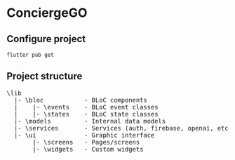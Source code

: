 # ConciergeGO

## Configure project

```
flutter pub get
```

## Project structure

<pre>
\lib
  |- \bloc           - BLoC components
  |    |- \events    - BLoC event classes
  |    |- \states    - BLoC state classes
  |- \models         - Internal data models
  |- \services       - Services (auth, firebase, openai, etc.)
  |- \ui             - Graphic interface
       |- \screens   - Pages/screens
       |- \widgets   - Custom widgets
</pre>
